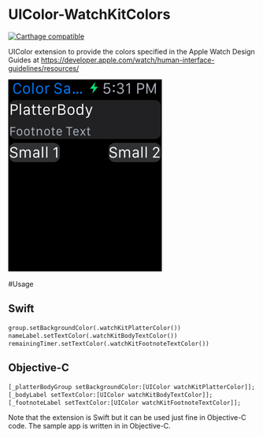 # UIColor-WatchKitColors
[![Carthage compatible](https://img.shields.io/badge/Carthage-compatible-4BC51D.svg?style=flat)](https://github.com/Carthage/Carthage)

UIColor extension to provide the colors specified in the Apple Watch Design Guides at https://developer.apple.com/watch/human-interface-guidelines/resources/

![Sample Image](UIColor%2BWatchKitColors%20Sample/UIColor%2BWatchKitColors%20Sample.png)

#Usage

## Swift
	group.setBackgroundColor(.watchKitPlatterColor())
	nameLabel.setTextColor(.watchKitBodyTextColor())
	remainingTimer.setTextColor(.watchKitFootnoteTextColor())

## Objective-C
	[_platterBodyGroup setBackgroundColor:[UIColor watchKitPlatterColor]];
	[_bodyLabel setTextColor:[UIColor watchKitBodyTextColor]];
	[_footnoteLabel setTextColor:[UIColor watchKitFootnoteTextColor]];

Note that the extension is Swift but it can be used just fine in Objective-C code. The sample app is written in in Objective-C. 
